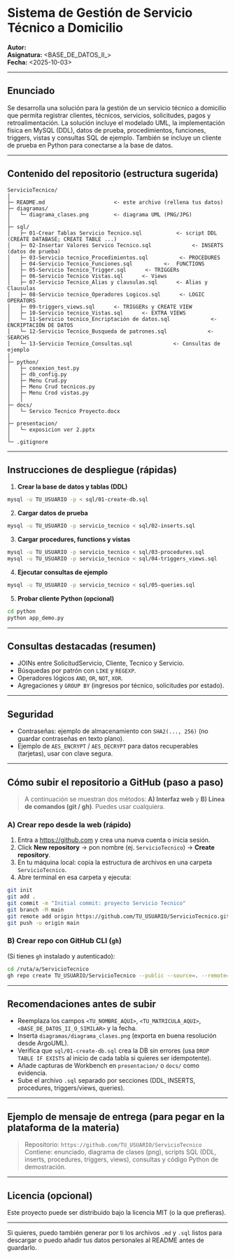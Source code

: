 # Sistema de Gestión de Servicio Técnico a Domicilio

**Autor:** <Richard Nelson>   
**Asignatura:** <BASE_DE_DATOS_II_>  
**Fecha:** <2025-10-03>

---

## Enunciado
Se desarrolla una solución para la gestión de un servicio técnico a domicilio que permita registrar clientes, técnicos, servicios, solicitudes, pagos y retroalimentación. La solución incluye el modelado UML, la implementación física en MySQL (DDL), datos de prueba, procedimientos, funciones, triggers, vistas y consultas SQL de ejemplo. También se incluye un cliente de prueba en Python para conectarse a la base de datos.

---

## Contenido del repositorio (estructura sugerida)
```
ServicioTecnico/
│
├─ README.md                      <- este archivo (rellena tus datos)
├─ diagramas/
│   └─ diagrama_clases.png        <- diagrama UML (PNG/JPG)
│
├─ sql/
│   ├─ 01-Crear Tablas Servicio Tecnico.sql           <- script DDL (CREATE DATABASE; CREATE TABLE ...)
│   ├─ 02-Insertar Valores Servico Tecnico.sql             <- INSERTS (datos de prueba)
│   ├─ 03-Servicio tecnico_Procedimientos.sql          <- PROCEDURES
│   ├─ 04-Servicio Tecnico_Funciones.sql          <-  FUNCTIONS
│   ├─ 05-Servicio Tecnico_Trigger.sql      <- TRIGGERs 
│   ├─ 06-Servicio Tecnico Vistas.sql      <- Views
│   ├─ 07-Servicio Tecnico_Alias y clausulas.sql      <- Alias y Clausulas
│   ├─ 08-Servicio tecnico_Operadores Logicos.sql      <- LOGIC OPERATORS
│   ├─ 09-triggers_views.sql      <- TRIGGERs y CREATE VIEW
│   ├─ 10-Servicio tecnico_Vistas.sql      <- EXTRA VIEWS
│   └─ 11-Servicio tecnico_Encriptación de datos.sql             <- ENCRIPTACIÓN DE DATOS
│   └─ 12-Servicio Tecnico_Busqueda de patrones.sql             <- SEARCHS
│   └─ 13-Servicio Tecnico_Consultas.sql             <- Consultas de ejemplo
│
├─ python/
│   ├─ conexion_test.py
│   ├─ db_config.py
│   ├─ Menu Crud.py
│   ├─ Menu Crud tecnicos.py
│   ├─ Menu Crod vistas.py
│   │
├─ docs/
│   └─ Servico Tecnico Proyecto.docx
│
├─ presentacion/
│   └─ exposicion ver 2.pptx
│
└─ .gitignore
```

---

## Instrucciones de despliegue (rápidas)

1. **Crear la base de datos y tablas (DDL)**
```bash
mysql -u TU_USUARIO -p < sql/01-create-db.sql
```

2. **Cargar datos de prueba**
```bash
mysql -u TU_USUARIO -p servicio_tecnico < sql/02-inserts.sql
```

3. **Cargar procedures, functions y vistas**
```bash
mysql -u TU_USUARIO -p servicio_tecnico < sql/03-procedures.sql
mysql -u TU_USUARIO -p servicio_tecnico < sql/04-triggers_views.sql
```

4. **Ejecutar consultas de ejemplo**
```bash
mysql -u TU_USUARIO -p servicio_tecnico < sql/05-queries.sql
```

5. **Probar cliente Python (opcional)**
```bash
cd python
python app_demo.py
```

---

## Consultas destacadas (resumen)
- JOINs entre SolicitudServicio, Cliente, Tecnico y Servicio.  
- Búsquedas por patrón con `LIKE` y `REGEXP`.  
- Operadores lógicos `AND`, `OR`, `NOT`, `XOR`.  
- Agregaciones y `GROUP BY` (ingresos por técnico, solicitudes por estado).

---

## Seguridad
- Contraseñas: ejemplo de almacenamiento con `SHA2(..., 256)` (no guardar contraseñas en texto plano).  
- Ejemplo de `AES_ENCRYPT` / `AES_DECRYPT` para datos recuperables (tarjetas), usar con clave segura.

---

## Cómo subir el repositorio a GitHub (paso a paso)
> A continuación se muestran dos métodos: **A) Interfaz web** y **B) Línea de comandos (git / gh)**. Puedes usar cualquiera.

### A) Crear repo desde la web (rápido)
1. Entra a https://github.com y crea una nueva cuenta o inicia sesión.  
2. Click **New repository** → pon nombre (ej. `ServicioTecnico`) → **Create repository**.  
3. En tu máquina local: copia la estructura de archivos en una carpeta `ServicioTecnico`.  
4. Abre terminal en esa carpeta y ejecuta:
```bash
git init
git add .
git commit -m "Initial commit: proyecto Servicio Tecnico"
git branch -M main
git remote add origin https://github.com/TU_USUARIO/ServicioTecnico.git
git push -u origin main
```

### B) Crear repo con GitHub CLI (`gh`)
(Si tienes `gh` instalado y autenticado):
```bash
cd /ruta/a/ServicioTecnico
gh repo create TU_USUARIO/ServicioTecnico --public --source=. --remote=origin --push
```

---

## Recomendaciones antes de subir
- Reemplaza los campos `<TU_NOMBRE_AQUI>`, `<TU_MATRICULA_AQUI>`, `<BASE_DE_DATOS_II_O_SIMILAR>` y la fecha.  
- Inserta `diagramas/diagrama_clases.png` (exporta en buena resolución desde ArgoUML).  
- Verifica que `sql/01-create-db.sql` crea la DB sin errores (usa `DROP TABLE IF EXISTS` al inicio de cada tabla si quieres ser idempotente).  
- Añade capturas de Workbench en `presentacion/` o `docs/` como evidencia.  
- Sube el archivo `.sql` separado por secciones (DDL, INSERTS, procedures, triggers/views, queries).

---

## Ejemplo de mensaje de entrega (para pegar en la plataforma de la materia)
> Repositorio: `https://github.com/TU_USUARIO/ServicioTecnico`  
> Contiene: enunciado, diagrama de clases (png), scripts SQL (DDL, inserts, procedures, triggers, views), consultas y código Python de demostración.

---

## Licencia (opcional)
Este proyecto puede ser distribuido bajo la licencia MIT (o la que prefieras).

---

Si quieres, puedo también generar por ti los archivos `.md` y `.sql` listos para descargar o puedo añadir tus datos personales al README antes de guardarlo. 

